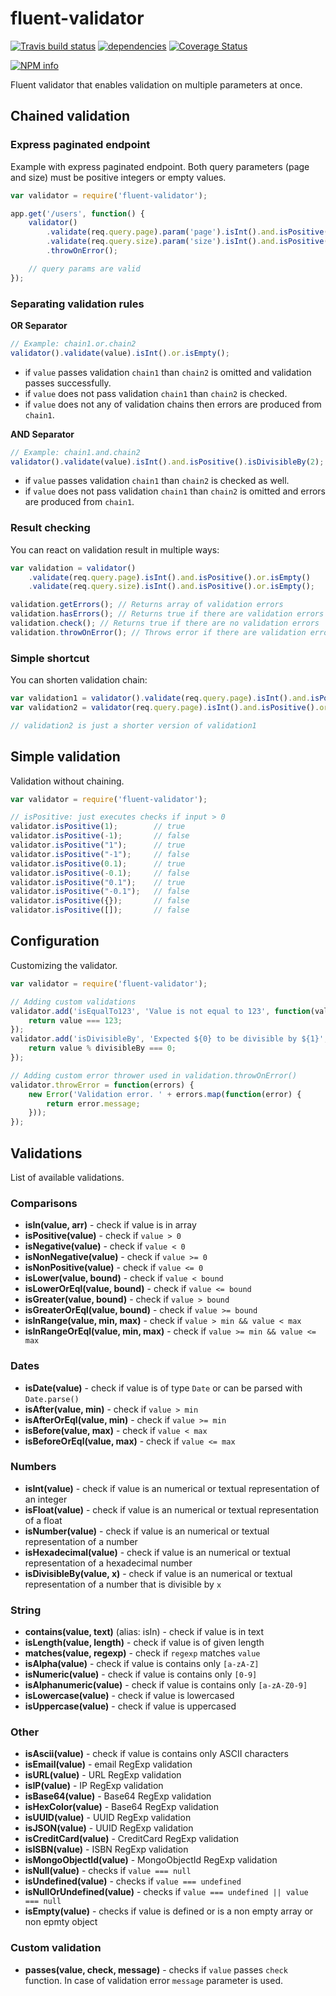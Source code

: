 # fluent-validator

[![Travis build status](https://travis-ci.org/coditorium/nodejs-fluent-validator.png?branch=master)](https://travis-ci.org/coditorium/nodejs-fluent-validator)
[![dependencies](https://david-dm.org/coditorium/nodejs-fluent-validator.png)](https://david-dm.org/coditorium/nodejs-fluent-validator)
[![Coverage Status](https://coveralls.io/repos/coditorium/nodejs-fluent-validator/badge.svg)](https://coveralls.io/r/coditorium/nodejs-fluent-validator)

[![NPM info](https://nodei.co/npm/fluent-validator.png?downloads=true)](https://www.npmjs.com/package/fluent-validator)

Fluent validator that enables validation on multiple parameters at once.

## Chained validation

### Express paginated endpoint

Example with express paginated endpoint.
Both query parameters (page and size) must be positive integers or empty values.

``` javascript
var validator = require('fluent-validator');

app.get('/users', function() {
	validator()
		.validate(req.query.page).param('page').isInt().and.isPositive().or.isEmpty()
		.validate(req.query.size).param('size').isInt().and.isPositive().or.isEmpty()
		.throwOnError();

	// query params are valid
});
```

### Separating validation rules

**OR Separator**
``` javascript
// Example: chain1.or.chain2
validator().validate(value).isInt().or.isEmpty();
```

- if `value` passes validation `chain1` than `chain2` is omitted and validation passes successfully.
- if `value` does not pass validation `chain1` than `chain2` is checked.
- if `value` does not any of validation chains then errors are produced from `chain1`.


**AND Separator**

``` javascript
// Example: chain1.and.chain2
validator().validate(value).isInt().and.isPositive().isDivisibleBy(2);
```

- if `value` passes validation `chain1` than `chain2` is checked as well.
- if `value` does not pass validation `chain1` than `chain2` is omitted and errors are produced from `chain1`.

### Result checking

You can react on validation result in multiple ways:
``` javascript
var validation = validator()
	.validate(req.query.page).isInt().and.isPositive().or.isEmpty()
	.validate(req.query.size).isInt().and.isPositive().or.isEmpty();

validation.getErrors(); // Returns array of validation errors
validation.hasErrors(); // Returns true if there are validation errors
validation.check(); // Returns true if there are no validation errors
validation.throwOnError(); // Throws error if there are validation errors.
```

### Simple shortcut

You can shorten validation chain:
``` javascript
var validation1 = validator().validate(req.query.page).isInt().and.isPositive().or.isEmpty();
var validation2 = validator(req.query.page).isInt().and.isPositive().or.isEmpty();

// validation2 is just a shorter version of validation1

```

## Simple validation

Validation without chaining.

``` javascript
var validator = require('fluent-validator');

// isPositive: just executes checks if input > 0
validator.isPositive(1);		// true
validator.isPositive(-1);		// false
validator.isPositive("1");		// true
validator.isPositive("-1");		// false
validator.isPositive(0.1);		// true
validator.isPositive(-0.1);		// false
validator.isPositive("0.1");	// true
validator.isPositive("-0.1");	// false
validator.isPositive({});		// false
validator.isPositive([]);		// false
```

## Configuration

Customizing the validator.

``` javascript
var validator = require('fluent-validator');

// Adding custom validations
validator.add('isEqualTo123', 'Value is not equal to 123', function(value) {
	return value === 123;
});
validator.add('isDivisibleBy', 'Expected ${0} to be divisible by ${1}', function(value, divisibleBy) {
	return value % divisibleBy === 0;
});

// Adding custom error thrower used in validation.throwOnError()
validator.throwError = function(errors) {
	new Error('Validation error. ' + errors.map(function(error) {
		return error.message;
	}));
});
```

## Validations

List of available validations.

### Comparisons

- **isIn(value, arr)** - check if value is in array
- **isPositive(value)** - check if `value > 0`
- **isNegative(value)** - check if `value < 0`
- **isNonNegative(value)** - check if `value >= 0`
- **isNonPositive(value)** - check if `value <= 0`
- **isLower(value, bound)** - check if `value < bound`
- **isLowerOrEql(value, bound)** - check if `value <= bound`
- **isGreater(value, bound)** - check if `value > bound`
- **isGreaterOrEql(value, bound)** - check if `value >= bound`
- **isInRange(value, min, max)** - check if `value > min && value < max`
- **isInRangeOrEql(value, min, max)** - check if `value >= min && value <= max`

### Dates

- **isDate(value)** - check if value is of type `Date` or can be parsed with `Date.parse()`
- **isAfter(value, min)** - check if `value > min`
- **isAfterOrEql(value, min)** - check if `value >= min`
- **isBefore(value, max)** - check if `value < max`
- **isBeforeOrEql(value, max)** - check if `value <= max`

### Numbers

- **isInt(value)** - check if value is an numerical or textual representation of an integer
- **isFloat(value)** - check if value is an numerical or textual representation of a float
- **isNumber(value)** - check if value is an numerical or textual representation of a number
- **isHexadecimal(value)** - check if value is an numerical or textual representation of a hexadecimal number
- **isDivisibleBy(value, x)** - check if value is an numerical or textual representation of a number that is divisible by `x`

### String

- **contains(value, text)** (alias: isIn) - check if value is in text
- **isLength(value, length)** - check if value is of given length
- **matches(value, regexp)** - check if `regexp` matches `value`
- **isAlpha(value)** - check if value is contains only `[a-zA-Z]`
- **isNumeric(value)** - check if value is contains only `[0-9]`
- **isAlphanumeric(value)** - check if value is contains only `[a-zA-Z0-9]`
- **isLowercase(value)** - check if value is lowercased
- **isUppercase(value)** - check if value is uppercased

### Other

- **isAscii(value)** - check if value is contains only ASCII characters
- **isEmail(value)** - email RegExp validation
- **isURL(value)** - URL RegExp validation
- **isIP(value)** - IP RegExp validation
- **isBase64(value)** - Base64 RegExp validation
- **isHexColor(value)** - Base64 RegExp validation
- **isUUID(value)** - UUID RegExp validation
- **isJSON(value)** - UUID RegExp validation
- **isCreditCard(value)** - CreditCard RegExp validation
- **isISBN(value)** - ISBN RegExp validation
- **isMongoObjectId(value)** - MongoObjectId RegExp validation
- **isNull(value)** - checks if `value === null`
- **isUndefined(value)** - checks if `value === undefined`
- **isNullOrUndefined(value)** - checks if `value === undefined || value === null`
- **isEmpty(value)** - checks if value is defined or is a non empty array or non epmty object

### Custom validation

- **passes(value, check, message)** - checks if `value` passes `check` function. In case of validation error `message` parameter is used.
